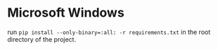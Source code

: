 # Microsoft Windows
run `pip install --only-binary=:all: -r requirements.txt` in the root directory of the project.